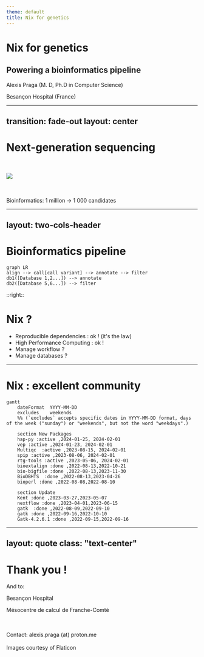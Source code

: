 ```yaml
---
theme: default
title: Nix for genetics
---
```



# Nix for genetics
## Powering a bioinformatics pipeline

Alexis Praga (M. D, Ph.D in Computer Science)

Besançon Hospital (France)
<!--
We are dealing with real world patients =
- accurate results : no mistake is allowed (diagnosis can be life changing)
- reproducible : we need to have the trust of other doctors
- fast : increasing demand !

Rare diseases 
- ... are rare : how to diagnosis things you don't see often ?
- mix of state-of-the art technology, computer science and human expertise
-->

---
transition: fade-out
layout: center
---

# Next-generation sequencing

<br/>

![](/ngs.svg)

<br/>
<br/>
Bioinformatics: 1 million -> 1 000 candidates


<!--
- How does that work in practice ?
- We start from a blood sample. DNA is then extracted and "sequenced" (getting the DNA code)
- Raw data cannot be used on its own so it needs to be processed and filtered.
- The final output is a dataframe (i.e CSV) than a human can examine and try to find the diagnosis.
- We still a human (no AI)
- And bioinformatics is super important : if we filter too much, we miss the diagnosis. Not enough and the human won't be able to read the data.
-->

---
layout: two-cols-header
---

# Bioinformatics pipeline


```mermaid {theme: 'neutral', scale: 0.8}
graph LR
align --> call[call variant] --> annotate --> filter
db1([Database 1,2...]) --> annotate
db2([Database 5,6...]) --> filter
```

::right::

# Nix ? 

- Reproducible dependencies : ok ! (it's the law)
- High Performance Computing : ok !
- Manage workflow ?
- Manage databases ?

<!--

Quite simple : a set of command-line utilites that process (compressed) text data

External databases are basically text file .

How does nix fit into this ?
- hard-coded software version and dependencies -> that's an obligation for the laboratory. A small update means to run all checks... and there are expensive
- database could be managed ... but there are stored in a different folder. In theory it could be done (has been added a few month agay)
- manage execution ?
-->


---

# Nix : excellent community

```mermaid {theme: 'neutral'}
gantt
    dateFormat  YYYY-MM-DD
    excludes    weekends
    %% (`excludes` accepts specific dates in YYYY-MM-DD format, days of the week ("sunday") or "weekends", but not the word "weekdays".)

    section New Packages
    hap-py :active ,2024-01-25, 2024-02-01
    vep :active ,2024-01-23, 2024-02-01
    Multiqc  :active ,2023-08-15, 2024-02-01
    spip :active ,2023-08-06, 2024-02-01
    rtg-tools :active ,2023-05-06, 2024-02-01
    bioextalign :done ,2022-08-13,2022-10-21
    bio-bigfile :done ,2022-08-13,2023-11-30
    BioDBHTS  :done ,2022-08-13,2023-04-26
    bioperl :done ,2022-08-08,2022-08-10

    section Update
    Kent :done ,2023-03-27,2023-05-07
    nextflow :done ,2023-04-01,2023-06-15
    gatk  :done ,2022-08-09,2022-09-10
    gatk :done ,2022-09-16,2022-10-10
    Gatk-4.2.6.1 :done ,2022-09-15,2022-09-16
```    

<!--

- Very welcoming (Element, github)
- Several packages contributed upstream (some waiting)
- Not easy as in my spare time + 5k in github

-->

---
layout: quote
class: "text-center"
---

# Thank you !


And to: 

Besançon Hospital

Mésocentre de calcul de Franche-Comté

<br/>
<br/>
Contact: alexis.praga (at) proton.me

<br/>
<br/>

<Transform :scale="0.5">
Images courtesy of Flaticon
</Transform>
